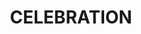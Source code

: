---
pid: CH195
title: CELEBRATION
location_transcription: 13 & Poplar --> there is a small park
zipcode: '19123'
outside_phl: 
neighborhood: Northern Liberties,Loft District
age: '37'
age_range: 30-39
instagram: 
image_file_name: CH_195.jpg
proposal_transcription: some type of interactive art, that would combine visuals &
  interaction; a new public park combined with a playful display.
topic: Art,Environment,Neighborhoods
topic_summary: 0, 0, 0
type: Interactive,Park,Image
keywords_other: 
credit: Andreea Denes
image_labels: 
twitter: 
facebook: 
permalink: "/monuments/ch195/"
layout: item-page
---